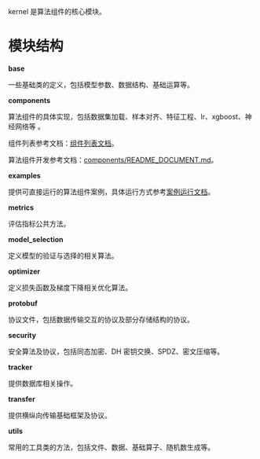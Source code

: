 kernel 是算法组件的核心模块。

# 模块结构

**base**

一些基础类的定义，包括模型参数、数据结构、基础运算等。

**components**

算法组件的具体实现，包括数据集加载、样本对齐、特征工程、lr、xgboost、神经网络等 。

组件列表参考文档：[组件列表文档](./components)。

算法组件开发参考文档：[components/README_DOCUMENT.md](./components/README_DOCUMENT.md)。

**examples**

提供可直接运行的算法组件案例，具体运行方式参考[案例运行文档](./examples/README.md)。

**metrics**

评估指标公共方法。

**model_selection**

定义模型的验证与选择的相关算法。

**optimizer**

定义损失函数及梯度下降相关优化算法。

**protobuf**

协议文件，包括数据传输交互的协议及部分存储结构的协议。

**security**

安全算法及协议，包括同态加密、DH 密钥交换、SPDZ、密文压缩等。

**tracker**

提供数据库相关操作。

**transfer**

提供横纵向传输基础框架及协议。

**utils**

常用的工具类的方法，包括文件、数据、基础算子、随机数生成等。
